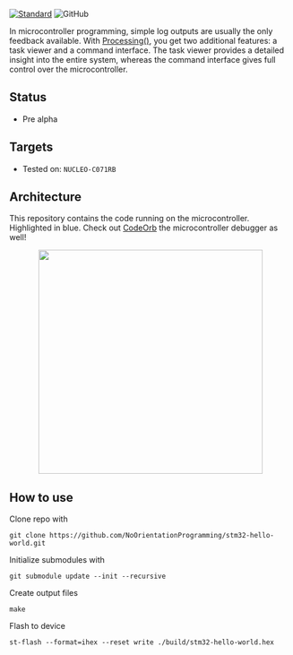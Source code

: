 [![Standard](https://img.shields.io/badge/standard-C%2B%2B11-blue.svg?style=plastic&logo=c%2B%2B)](https://en.wikipedia.org/wiki/C%2B%2B#Standardization)
![GitHub](https://img.shields.io/github/license/NoOrientationProgramming/hello-world-stm32?style=plastic&color=blue)

In microcontroller programming, simple log outputs are usually the only feedback available.
With [Processing()](https://github.com/NoOrientationProgramming/ProcessingCore), you get two additional features: a task viewer and a command interface.
The task viewer provides a detailed insight into the entire system, whereas the command interface gives full control over the microcontroller.

## Status

- Pre alpha

## Targets

- Tested on: `NUCLEO-C071RB`

## Architecture

This repository contains the code running on the microcontroller. Highlighted in blue. Check out [CodeOrb](https://github.com/NoOrientationProgramming/code-orb) the microcontroller debugger as well!

<p align="center">
  <kbd>
    <img src="https://raw.githubusercontent.com/NoOrientationProgramming/stm32-hello-world/main/doc/system/stm32-uart_3.svg" style="width: 400px; max-width:100%"/>
  </kbd>
</p>

## How to use

Clone repo with
```
git clone https://github.com/NoOrientationProgramming/stm32-hello-world.git
```

Initialize submodules with
```
git submodule update --init --recursive
```

Create output files
```
make
```

Flash to device
```
st-flash --format=ihex --reset write ./build/stm32-hello-world.hex
```
